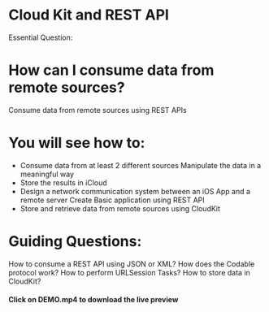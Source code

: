 # Cloud Kit and REST API

Essential Question:
# How can I consume data from remote sources?

Consume data from remote sources using REST APIs

# You will see how to:

- Consume data from at least 2 different sources Manipulate the data in a meaningful way
- Store the results in iCloud
- Design a network communication system between an iOS App and a remote server Create Basic application using REST API
- Store and retrieve data from remote sources using CloudKit
  
# Guiding Questions:

How to consume a REST API using JSON or XML? 
How does the Codable protocol work?
How to perform URLSession Tasks?
How to store data in CloudKit?


#### Click on DEMO.mp4 to download the live preview
